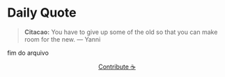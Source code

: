 # Daily Quote

> **Citacao:** You have to give up some of the old so that you can make room for the new. — Yanni

fim do arquivo

<watermark-footer>
<p align="center">
  <a href="https://github.com/ruisuan/ruisuan/blob/main/contribute.md">Contribute ☕</a>
</p>
</watermark-footer>
